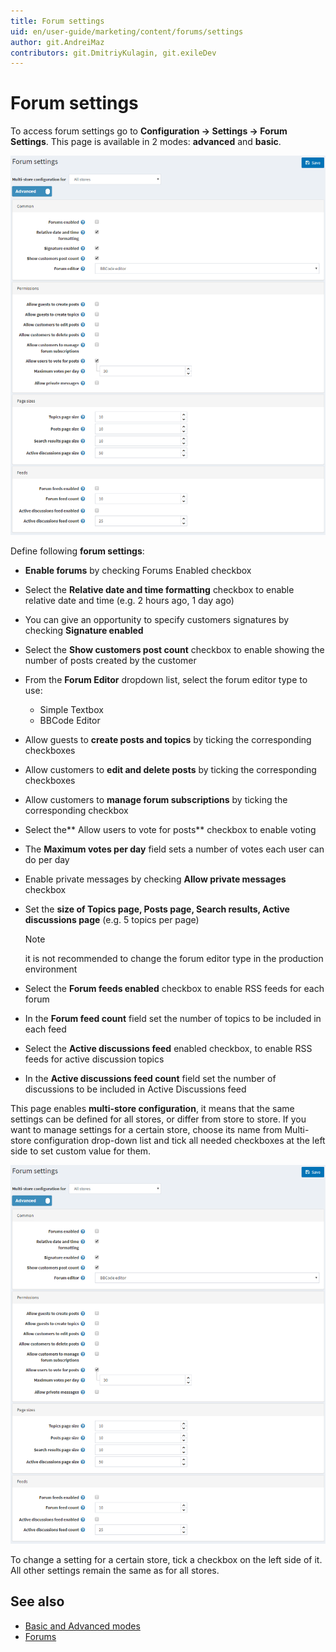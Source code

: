 ```yaml
---
title: Forum settings
uid: en/user-guide/marketing/content/forums/settings
author: git.AndreiMaz
contributors: git.DmitriyKulagin, git.exileDev
---
```


# Forum settings

To access forum settings go to **Configuration → Settings → Forum Settings**. This page is available in 2 modes: **advanced** and **basic**.

![p1](_static/settings/Setting-Forum1.png)

Define following **forum settings**:

- **Enable forums** by checking Forums Enabled checkbox
- Select the **Relative date and time formatting** checkbox to enable relative date and time (e.g. 2 hours ago, 1 day ago)
- You can give an opportunity to specify customers signatures by checking **Signature enabled**
- Select the **Show customers post count** checkbox to enable showing the number of posts created by the customer
- From the **Forum Editor** dropdown list, select the forum editor type to use:
  - Simple Textbox
  - BBCode Editor
- Allow guests to **create posts and topics** by ticking the corresponding checkboxes
- Allow customers to **edit and delete posts** by ticking the corresponding checkboxes
- Allow customers to **manage forum subscriptions** by ticking the corresponding checkbox
- Select the** Allow users to vote for posts** checkbox to enable voting
- The **Maximum votes per day** field sets a number of votes each user can do per day
- Enable private messages by checking **Allow private messages** checkbox
- Set the **size of Topics page, Posts page, Search results, Active discussions page** (e.g. 5 topics per page)

  > [!NOTE]
  > 
  > it is not recommended to change the forum editor type in the production environment

- Select the **Forum feeds enabled** checkbox to enable RSS feeds for each forum
- In the **Forum feed count** field set the number of topics to be included in each feed
- Select the **Active discussions feed** enabled checkbox, to enable RSS feeds for active discussion topics
- In the **Active discussions feed count** field set the number of discussions to be included in Active Discussions feed

This page enables **multi-store configuration**, it means that the same settings can be defined for all stores, or differ from store to store. If you want to manage settings for a certain store, choose its name from Multi-store configuration drop-down list and tick all needed checkboxes at the left side to set custom value for them.

![p](_static/settings/Setting-Forum1.png)

To change a setting for a certain store, tick a checkbox on the left side of it. All other settings remain the same as for all stores.

## See also

- [Basic and Advanced modes](xref:en/user-guide/configuring/nopcommerce-interface)
- [Forums](xref:en/user-guide/marketing/content/forums/index)
